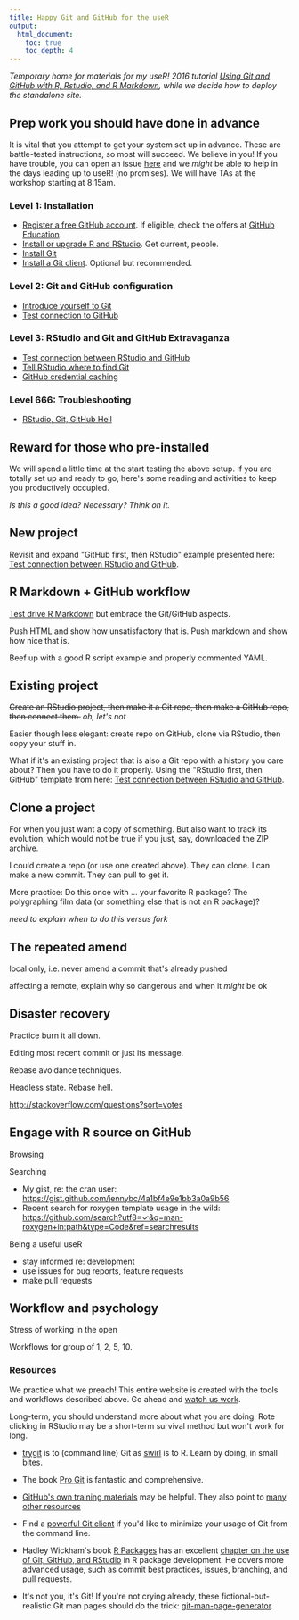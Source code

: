 ```yaml
---
title: Happy Git and GitHub for the useR
output:
  html_document:
    toc: true
    toc_depth: 4
---
```


*Temporary home for materials for my useR! 2016 tutorial [Using Git and GitHub with R, Rstudio, and R Markdown](https://github.com/jennybc/happy-git-with-r), while we decide how to deploy the standalone site.*

## Prep work you should have done in advance

It is vital that you attempt to get your system set up in advance. These are battle-tested instructions, so most will succeed. We believe in you! If you have trouble, you can open an issue [here](https://github.com/jennybc/happy-git-with-r/issues) and we *might* be able to help in the days leading up to useR! (no promises). We will have TAs at the workshop starting at 8:15am.

### Level 1: Installation

  * [Register a free GitHub account](https://github.com). If eligible, check the offers at [GitHub Education](https://education.github.com).
  * [Install or upgrade R and RStudio](block000_r-rstudio-install.html). Get current, people.
  * [Install Git](git01_git-install.html)
  * [Install a Git client](git02_git-clients.html). Optional but recommended.

### Level 2: Git and GitHub configuration

  * [Introduce yourself to Git](git04_introduce-self-to-git.html)
  * [Test connection to GitHub](git05_github-connection.html)

### Level 3: RStudio and Git and GitHub Extravaganza

  * [Test connection between RStudio and GitHub](git07_git-github-rstudio.html)
  * [Tell RStudio where to find Git](git03_rstudio-meet-git.html)
  * [GitHub credential caching](git06_credential-caching.html)
  
### Level 666: Troubleshooting

  * [RStudio, Git, GitHub Hell](git66_rstudio-git-github-hell.html)

## Reward for those who pre-installed

We will spend a little time at the start testing the above setup. If you are totally set up and ready to go, here's some reading and activities to keep you productively occupied.

*Is this a good idea? Necessary? Think on it.*

## New project

Revisit and expand "GitHub first, then RStudio" example presented here: [Test connection between RStudio and GitHub](git07_git-github-rstudio.html).

## R Markdown + GitHub workflow

[Test drive R Markdown](block007_first-use-rmarkdown.html) but embrace the Git/GitHub aspects.

Push HTML and show how unsatisfactory that is. Push markdown and show how nice that is.

Beef up with a good R script example and properly commented YAML.

## Existing project

~~Create an RStudio project, then make it a Git repo, then make a GitHub repo, then connect them.~~ *oh, let's not*

Easier though less elegant: create repo on GitHub, clone via RStudio, then copy your stuff in.

What if it's an existing project that is also a Git repo with a history you care about? Then you have to do it properly. Using the "RStudio first, then GitHub" template from here: [Test connection between RStudio and GitHub](git07_git-github-rstudio.html).

## Clone a project

For when you just want a copy of something. But also want to track its evolution, which would not be true if you just, say, downloaded the ZIP archive.

I could create a repo (or use one created above). They can clone. I can make a new commit. They can pull to get it.

More practice: Do this once with ... your favorite R package? The polygraphing film data (or something else that is not an R package)?

*need to explain when to do this versus fork*

## The repeated amend

local only, i.e. never amend a commit that's already pushed

affecting a remote, explain why so dangerous and when it *might* be ok

## Disaster recovery

Practice burn it all down.

Editing most recent commit or just its message.

Rebase avoidance techniques.

Headless state. Rebase hell.

<http://stackoverflow.com/questions?sort=votes>

## Engage with R source on GitHub

Browsing

Searching

  * My gist, re: the cran user: <https://gist.github.com/jennybc/4a1bf4e9e1bb3a0a9b56>
  * Recent search for roxygen template usage in the wild: <https://github.com/search?utf8=✓&q=man-roxygen+in:path&type=Code&ref=searchresults>

Being a useful useR

  * stay informed re: development
  * use issues for bug reports, feature requests
  * make pull requests
  
## Workflow and psychology

Stress of working in the open

Workflows for group of 1, 2, 5, 10.

### Resources

We practice what we preach! This entire website is created with the tools and workflows described above. Go ahead and [watch us work](https://github.com/STAT545-UBC/STAT545-UBC.github.io).

Long-term, you should understand more about what you are doing. Rote clicking in RStudio may be a short-term survival method but won't work for long.

  * [trygit](https://try.github.io/levels/1/challenges/1) is to (command line) Git as [swirl](http://swirlstats.com) is to R. Learn by doing, in small bites.

  * The book [Pro Git](http://git-scm.com/book) is fantastic and comprehensive.

  * [GitHub's own training materials](http://training.github.com/kit/) may be helpful. They also point to [many other resources](https://help.github.com/articles/what-are-other-good-resources-for-learning-git-and-github)

  * Find a [powerful Git client](git02_git-clients.html) if you'd like to minimize your usage of Git from the command line.
  
  * Hadley Wickham's book [R Packages](http://r-pkgs.had.co.nz) has an excellent [chapter on the use of Git, GitHub, and RStudio](http://r-pkgs.had.co.nz/git.html) in R package development. He covers more advanced usage, such as commit best practices, issues, branching, and pull requests.
  
  * It's not you, it's Git! If you're not crying already, these fictional-but-realistic Git man pages should do the trick: [git-man-page-generator](http://git-man-page-generator.lokaltog.net).
